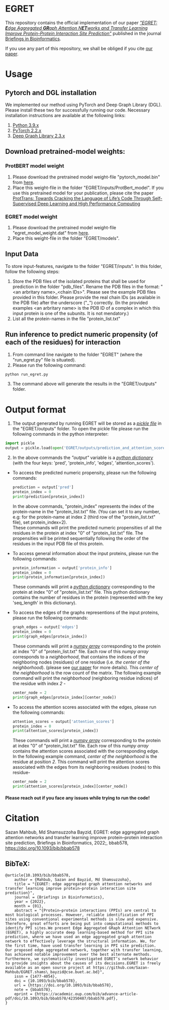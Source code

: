 # EGRET
This repository contains the official implementation of our paper [*"EGRET: **E**dge Aggregated **GR**aph Attention N**ET**works and Transfer Learning Improve Protein-Protein Interaction Site Prediction"*](https://doi.org/10.1093/bib/bbab578) published in the journal [Briefings in Bioinformatics](https://academic.oup.com/bib).

If you use any part of this repository, we shall be obliged if you cite [our paper](https://doi.org/10.1093/bib/bbab578).

# Usage
## Pytorch and DGL installation
We implemented our method using PyTorch and Deep Graph Library (DGL). Please install these two for successfully running our code. Necessary installation instructions are available at the following links: <!--(Within the parentheses, I am also mentioning the versions that were used during our experiments)-->
1. [Python 3.9.x](https://www.python.org/downloads/)
2. [PyTorch 2.2.x](https://pytorch.org/get-started/locally/#start-locally)
3. [Deep Graph Library 2.3.x](https://www.dgl.ai/pages/start.html)

## Download pretrained-model weights:
### ProtBERT model weight
1. Please download the pretrained model weight-file "pytorch_model.bin" from [here](https://drive.google.com/file/d/1nqExt_EsR6PngdgvmQLMEXNn0FB6Dkep/view?usp=sharing).
2. Place this weight-file in the folder "EGRET/inputs/ProtBert_model".
If you use this pretrained model for your publication, please cite the paper [ProtTrans: Towards Cracking the Language of Life’s Code Through Self-Supervised Deep Learning and High Performance Computing](https://www.biorxiv.org/content/10.1101/2020.07.12.199554v2)
### EGRET model weight
1. Please download the pretrained model weight-file "egret_model_weight.dat" from [here](https://drive.google.com/file/d/195Cs22CtuSZscqxARbAIgm1zFO_9rHr4/view?usp=drive_link).
2. Place this weight-file in the folder "EGRET/models".

## Input Data
To store input-features, navigate to the folder "EGRET/inputs". In this folder, follow the following steps:
1. Store the PDB files of the isolated proteins that shall be used for prediction in the folder "pdb_files". Rename the PDB files in the format: "\<an arbritary name\>\_\<chain IDs\>". Please see the example PDB files provided in this folder. Please provide the real chain IDs (as available in the PDB file) after the underscore ("\_") correctly. (In the provided examples \<an arbritary name\> is the PDB ID of a complex in which this input protein is one of the subunits. It is not mendatory.)
2. List all the protein-names in the file "protein_list.txt"

## Run inference to predict numeric propensity (of each of the residues) for interaction
1. From command line navigate to the folder "EGRET" (where the "run_egret.py" file is situated).
2. Please run the following command:
```python
python run_egret.py
```
3. The command above will generate the results in the "EGRET/outputs" folder.

# Output format
1. The output generated by running EGRET will be stored as a [*pickle file*](https://docs.python.org/3/library/pickle.html) in the "EGRET/outputs" folder. To open the pickle file please run the following commands in the python interpreter:
  ```python
  import pickle
  output = pickle.load(open('EGRET/outputs/prediction_and_attention_scores.pkl', 'rb'))
  ```
2. In the above commands the *"output"* variable is a [*python dictionary*](https://docs.python.org/3/tutorial/datastructures.html#dictionaries) (with the four keys: 'pred', 'protein_info', 'edges', 'attention_scores').  
  - To access the predicted numeric propensity, please run the following commands:  
    ```python
    prediction = output['pred']  
    protein_index = 0  
    print(prediction[protein_index])  
    ```
    In the above commands, "protein_index" represents the index of the protein-name in the "protein_list.txt" file. (You can set it to any number, e.g: for the protein-name at index 2 (third row of the "protein_list.txt" file), set protein_index=2).  
    These commands will print the predicted numeric propensities of all the residues in the protein at index "0" of "protein_list.txt" file. The propensities will be printed sequentially following the order of the residues in the input PDB file of this protein.  

  - To access general information about the input proteins, please run the following commands:  
    ```python
    protein_information = output['protein_info']  
    protein_index = 0  
    print(protein_information[protein_index])    
    ```
    These commands will print a [*python dictionary*](https://docs.python.org/3/tutorial/datastructures.html#dictionaries) corresponding to the protein at index "0" of "protein_list.txt" file. This python dictionary contains the number of residues in the protein (represented with the key 'seq_length' in this dictionary).  

  - To access the edges of the graphs representions of the input proteins, please run the following commands:  
    ```python
    graph_edges = output['edges']  
    protein_index = 0  
    print(graph_edges[protein_index])  
    ```
    These commands will print a [*numpy array*](https://numpy.org/doc/stable/reference/generated/numpy.array.html) corresponding to the protein at index "0" of "protein_list.txt" file. Each row of this *numpy array* corresponds to a *neighborhood*, that contains the indices of the neighboring nodes (residues) of one residue (i.e. *the center of the neighborhood*). (please see [our paper](https://doi.org/10.1101/2020.11.07.372466) for more details). This *center of the neighborhood* is the row count of the matrix. The following example command will print the *neighborhood* (neighboring residue indices) of the residue with index *2* -  
    ```python
    center_node = 2  
    print(graph_edges[protein_index][center_node])  
    ```
  
  - To access the attention scores associated with the edges, please run the following commands:  
    ```python
    attention_scores = output['attention_scores']  
    protein_index = 0  
    print(attention_scores[protein_index])  
    ```
    These commands will print a [*numpy array*](https://numpy.org/doc/stable/reference/generated/numpy.array.html) corresponding to the protein at index "0" of "protein_list.txt" file. Each row of this *numpy array* contains the attention scores associated with the corresponding edge. In the following example command, *center of the neighborhood* is the residue at position *2*. This command will print the attention scores associated with the edges from its neighboring residues (nodes) to this residue-  
    ```python
    center_node = 2  
    print(attention_scores[protein_index][center_node])  
    ```

#### Please reach out if you face any issues while trying to run the code!

# Citation
Sazan Mahbub, Md Shamsuzzoha Bayzid, EGRET: edge aggregated graph attention networks and transfer learning improve protein–protein interaction site prediction, Briefings in Bioinformatics, 2022;, bbab578, https://doi.org/10.1093/bib/bbab578

## BibTeX:
```
@article{10.1093/bib/bbab578,
    author = {Mahbub, Sazan and Bayzid, Md Shamsuzzoha},
    title = "{EGRET: edge aggregated graph attention networks and transfer learning improve protein–protein interaction site prediction}",
    journal = {Briefings in Bioinformatics},
    year = {2022},
    month = {01},
    abstract = "{Protein–protein interactions (PPIs) are central to most biological processes. However, reliable identification of PPI sites using conventional experimental methods is slow and expensive. Therefore, great efforts are being put into computational methods to identify PPI sites.We present Edge Aggregated GRaph Attention NETwork (EGRET), a highly accurate deep learning-based method for PPI site prediction, where we have used an edge aggregated graph attention network to effectively leverage the structural information. We, for the first time, have used transfer learning in PPI site prediction. Our proposed edge aggregated network, together with transfer learning, has achieved notable improvement over the best alternate methods. Furthermore, we systematically investigated EGRET’s network behavior to provide insights about the causes of its decisions.EGRET is freely available as an open source project at https://github.com/Sazan-Mahbub/EGRET.shams\_bayzid@cse.buet.ac.bd}",
    issn = {1477-4054},
    doi = {10.1093/bib/bbab578},
    url = {https://doi.org/10.1093/bib/bbab578},
    note = {bbab578},
    eprint = {https://academic.oup.com/bib/advance-article-pdf/doi/10.1093/bib/bbab578/42350487/bbab578.pdf},
}

```
